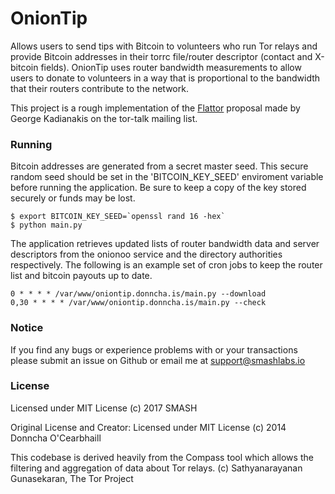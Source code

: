 OnionTip
=========

Allows users to send tips with Bitcoin to volunteers who run Tor relays and provide Bitcoin addresses in their torrc file/router descriptor (contact and X-bitcoin fields). OnionTip uses router bandwidth measurements to allow users to donate to volunteers in a way that is proportional to the bandwidth that their routers contribute to the network.

This project is a rough implementation of the [Flattor](https://lists.torproject.org/pipermail/tor-talk/2013-August/029419.html) proposal made by George Kadianakis on the tor-talk mailing list. 

### Running

Bitcoin addresses are generated from a secret master seed. This secure random seed should be set in the 'BITCOIN_KEY_SEED' enviroment variable before running the application. Be sure to keep a copy of the key stored securely or funds may be lost.

    $ export BITCOIN_KEY_SEED=`openssl rand 16 -hex`
    $ python main.py

The application retrieves updated lists of router bandwidth data and server descriptors from the onionoo service and the directory authorities respectively. The following is an example set of cron jobs to keep the router list and bitcoin payouts up to date.

    0 * * * * /var/www/oniontip.donncha.is/main.py --download
    0,30 * * * * /var/www/oniontip.donncha.is/main.py --check

### Notice
If you find any bugs or experience problems with or your transactions please submit an issue on Github or email me at support@smashlabs.io

### License
Licensed under MIT License
(c) 2017 SMASH

Original License and Creator:
Licensed under MIT License
(c) 2014 Donncha O'Cearbhaill

This codebase is derived heavily from the Compass tool which allows the filtering and aggregation of data about Tor relays.
(c) Sathyanarayanan Gunasekaran, The Tor Project

